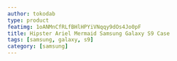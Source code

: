 ```yaml
---
author: tokodab
type: product
featimg: 1oANMnCfRLfBHlHPYiVNqqy9dOs4Jo0pF
title: Hipster Ariel Mermaid Samsung Galaxy S9 Case
tags: [samsung, galaxy, s9]
category: [samsung]
---
```

